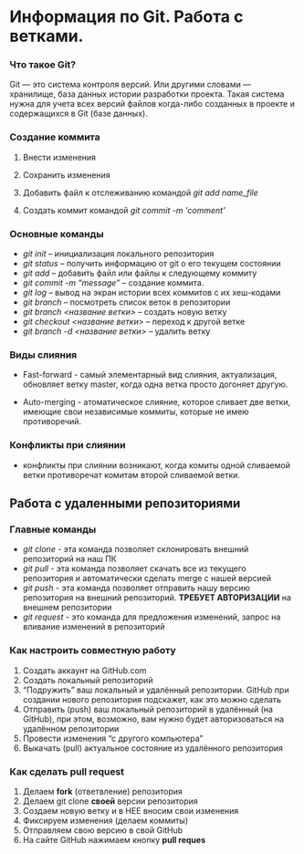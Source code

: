 # Информация по Git. Работа с ветками. 

### Что такое Git?

Git — это система контроля версий. Или другими словами — хранилище, база данных истории разработки проекта. Такая система нужна для учета всех версий файлов когда-либо созданных в проекте и содержащихся в Git (базе данных).

### Создание коммита

1. Внести изменения 

2. Сохранить изменения

3. Добавить файл к отслеживанию командой *git add name_file*

4. Создать коммит командой *git commit -m 'comment'*

### Основные команды 

* *git init* – инициализация локального репозитория
* *git status* – получить информацию от git о его текущем состоянии
* *git add* – добавить файл или файлы к следующему коммиту
* *git commit -m “message”* – создание коммита.
* *git log* – вывод на экран истории всех коммитов с их хеш-кодами
* *git branch* – посмотреть список веток в репозитории
* *git branch <название ветки>* – создать новую ветку
* *git checkout <название ветки>* – переход к другой ветке
* *git branch -d <название ветки>* – удалить ветку

### Виды слияния 

* Fast-forward - самый элементарный вид слияния, актуализация, обновляет ветку master, когда одна ветка просто догоняет другую.

* Auto-merging - атоматическое  слияние, которое сливает две ветки, имеющие свои независимые коммиты, которые не имею противоречий.

### Конфликты при слиянии

* конфликты при слиянии возникают, когда комиты одной сливаемой ветки противоречат комитам второй сливаемой ветки.

## Работа с удаленными репозиториями

### Главные команды

* *git clone* - эта команда позволяет склонировать внешний репозиторий на наш ПК
* *git pull* - эта команда позволяет скачать все из текущего репозитория и автоматически 
сделать merge с нашей версией
* *git push* - эта команда позволяет отправить нашу версию репозитория на внешний 
репозиторий. **ТРЕБУЕТ АВТОРИЗАЦИИ** на внешнем репозитории
* *git request* - это команда для предложения изменений, запрос на вливание изменений в репозиторий

### Как настроить совместную работу

1. Создать аккаунт на GitHub.com
2. Создать локальный репозиторий
3. “Подружить” ваш локальный и удалённый репозитории. GitHub при создании нового репозитория подскажет, как это можно сделать
4. Отправить (push) ваш локальный репозиторий в удалённый (на GitHub), при этом, возможно, 
вам нужно будет авторизоваться на удалённом репозитории
5. Провести изменения “с другого компьютера”
6. Выкачать (pull) актуальное состояние из удалённого репозитория


### Как сделать pull request

1. Делаем  **fork** (ответвление) репозитория 
2. Делаем git clone **своей**  версии репозитория 
3. Создаем новую ветку и в НЕЕ вносим свои изменения
4. Фиксируем изменения (делаем коммиты)
5. Отправляем свою версию в свой GitHub
6. На сайте GitHub нажимаем кнопку **pull reques**